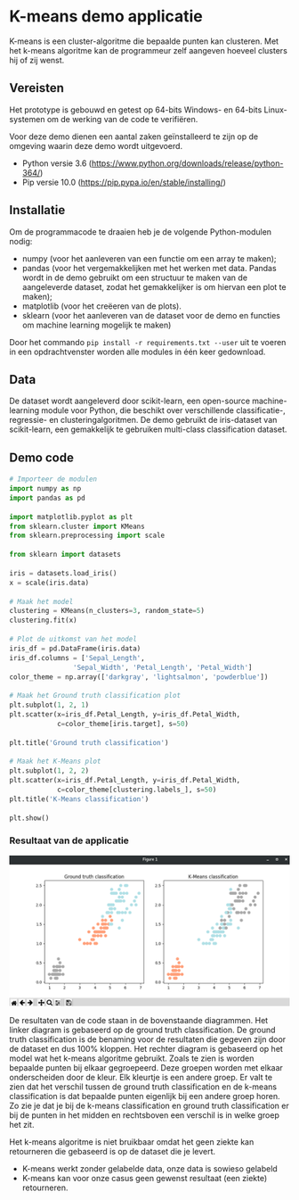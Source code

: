 # K-means demo applicatie

K-means is een cluster-algoritme die bepaalde punten kan clusteren. Met het k-means algoritme kan de programmeur zelf aangeven hoeveel clusters hij of zij wenst.



## Vereisten

Het prototype is gebouwd en getest op 64-bits Windows- en 64-bits Linux-systemen om de werking van de code te verifiëren.

Voor deze demo dienen een aantal zaken geïnstalleerd te zijn op de omgeving waarin deze demo wordt uitgevoerd.

- Python versie 3.6 	(https://www.python.org/downloads/release/python-364/)
- Pip versie 10.0  		(https://pip.pypa.io/en/stable/installing/)



## Installatie

Om de programmacode te draaien heb je de volgende Python-modulen nodig:

- numpy (voor het aanleveren van een functie om een array te maken);
- pandas (voor het vergemakkelijken met het werken met data. Pandas wordt in de demo gebruikt om een structuur te maken van de aangeleverde dataset, zodat het gemakkelijker is om hiervan een plot te maken);
- matplotlib (voor het creëeren van de plots).
- sklearn (voor het aanleveren van de dataset voor de demo en functies om machine learning mogelijk te maken)

Door het commando `pip install -r requirements.txt --user` uit te voeren in een opdrachtvenster worden alle modules in één keer gedownload.



## Data

De dataset wordt aangeleverd door scikit-learn, een open-source machine-learning module voor Python, die beschikt over verschillende classificatie-, regressie- en clusteringalgoritmen.
De demo gebruikt de iris-dataset van scikit-learn, een gemakkelijk te gebruiken multi-class classification dataset.



## Demo code

```python
# Importeer de modulen
import numpy as np
import pandas as pd

import matplotlib.pyplot as plt
from sklearn.cluster import KMeans
from sklearn.preprocessing import scale

from sklearn import datasets

iris = datasets.load_iris()
x = scale(iris.data)

# Maak het model
clustering = KMeans(n_clusters=3, random_state=5)
clustering.fit(x)

# Plot de uitkomst van het model
iris_df = pd.DataFrame(iris.data)
iris_df.columns = ['Sepal_Length',
               	'Sepal_Width', 'Petal_Length', 'Petal_Width']
color_theme = np.array(['darkgray', 'lightsalmon', 'powderblue'])

# Maak het Ground truth classification plot
plt.subplot(1, 2, 1)
plt.scatter(x=iris_df.Petal_Length, y=iris_df.Petal_Width,
        	c=color_theme[iris.target], s=50)

plt.title('Ground truth classification')

# Maak het K-Means plot
plt.subplot(1, 2, 2)
plt.scatter(x=iris_df.Petal_Length, y=iris_df.Petal_Width,
        	c=color_theme[clustering.labels_], s=50)
plt.title('K-Means classification')

plt.show()
```



### Resultaat van de applicatie

![Illustratie van het plot](ApplicationWindow.png)

De resultaten van de code staan in de bovenstaande diagrammen. Het linker diagram is gebaseerd op de ground truth classification. De ground truth classification is de benaming voor de resultaten die gegeven zijn door de dataset en dus 100% kloppen. Het rechter diagram is gebaseerd op het model wat het k-means algoritme gebruikt. Zoals te zien is worden bepaalde punten bij elkaar gegroepeerd. Deze groepen worden met elkaar onderscheiden door de kleur. Elk kleurtje is een andere groep. Er valt te zien dat het verschil tussen de ground truth classification en de k-means classification is dat bepaalde punten eigenlijk bij een andere groep horen. Zo zie je dat je bij de k-means classification en ground truth classification er bij de punten in het midden en rechtsboven een verschil is in welke groep het zit.

Het k-means algoritme is niet bruikbaar omdat het geen ziekte kan retourneren die gebaseerd is op de dataset die je levert.

- K-means werkt zonder gelabelde data, onze data is sowieso gelabeld
- K-means kan voor onze casus geen gewenst resultaat (een ziekte) retourneren.